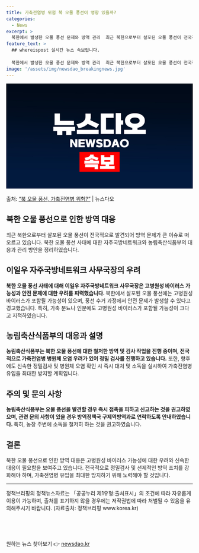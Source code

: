 ```yaml
---
title: 가축전염병 위험 북 오물 풍선이 영향 있을까?
categories:
  - News
excerpt: >
  북한에서 발생한 오물 풍선 문제와 방역 관리  최근 북한으로부터 살포된 오물 풍선이 전국적으로 발견되면서 방…
feature_text: >
  ## whereispost 실시간 뉴스 속보입니다.

  북한에서 발생한 오물 풍선 문제와 방역 관리  최근 북한으로부터 살포된 오물 풍선이 전국적으로 발견되면서 방…
image: '/assets/img/newsdao_breakingnews.jpg'
---
```


![뉴스다오 속보](/assets/img/newsdao_breakingnews.jpg)

<p>출처: <a href="https://newsdao.kr/4157" rel="dofollow">“북 오물 풍선, 가축전염병 위험?”</a> | 뉴스다오</p>

<h2 data-ke-size="size26">북한 오물 풍선으로 인한 방역 대응</h2>
<p data-ke-size="size16">최근 북한으로부터 살포된 오물 풍선이 전국적으로 발견되어 방역 문제가 큰 이슈로 떠오르고 있습니다. 북한 오물 풍선 사태에 대한 자주국방네트워크와 농림축산식품부의 대응과 관리 방안을 정리하였습니다.</p>

<h2 data-ke-size="size24">이일우 자주국방네트워크 사무국장의 우려</h2>
<p data-ke-size="size16"><b>북한 오물 풍선 사태에 대해 이일우 자주국방네트워크 사무국장은 고병원성 바이러스 가능성과 안전 문제에 대한 우려를 피력했습니다. </b>북한에서 살포된 오물 풍선에는 고병원성 바이러스가 포함될 가능성이 있으며, 풍선 수거 과정에서 안전 문제가 발생할 수 있다고 경고했습니다. 특히, 가축 분뇨나 인분에도 고병원성 바이러스가 포함될 가능성이 크다고 지적하였습니다.</p>

<h2 data-ke-size="size24">농림축산식품부의 대응과 설명</h2>
<p data-ke-size="size16"><b>농림축산식품부는 북한 오물 풍선에 대한 철저한 방역 및 검사 작업을 진행 중이며, 전국적으로 가축전염병 병원체 오염 우려가 있어 정밀 검사를 진행하고 있습니다.</b> 또한, 향후에도 신속한 정밀검사 및 병원체 오염 확인 시 즉시 대처 및 소독을 실시하여 가축전염병 유입을 최대한 방지할 계획입니다.</p>

<h2 data-ke-size="size24">주의 및 문의 사항</h2>
<p data-ke-size="size16"><b>농림축산식품부는 오물 풍선을 발견할 경우 즉시 접촉을 피하고 신고하는 것을 권고하였으며, 관련 문의 사항이 있을 경우 방역정책국 구제역방역과로 연락하도록 안내하였습니다. </b>특히, 농장 주변에 소독을 철저히 하는 것을 권고하였습니다.</p>

<h2 data-ke-size="size24">결론</h2>
<p data-ke-size="size16">북한 오물 풍선으로 인한 방역 대응은 고병원성 바이러스 가능성에 대한 우려와 신속한 대응이 필요함을 보여주고 있습니다. 전국적으로 정밀검사 및 선제적인 방역 조치를 강화해야 하며, 가축전염병 유입을 최대한 방지하기 위해 노력해야 할 것입니다.</p>

<hr>
<p data-ke-size="size16">정책브리핑의 정책뉴스자료는 「공공누리 제1유형:출처표시」의 조건에 따라 자유롭게 이용이 가능하며, 출처를 표기하지 않을 경우에는 저작권법에 따라 처벌될 수 있음을 유의해주시기 바랍니다. (자료출처: 정책브리핑 www.korea.kr)</p>
<p data-ke-size="size16">&nbsp;</p>
<p data-ke-size="size16">&nbsp;</p> 

원하는 뉴스 찾아보기 👉 <a href="https://newsdao.kr" rel="dofollow">newsdao.kr</a>



